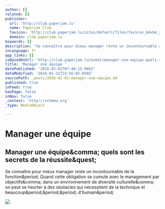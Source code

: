 ```yaml
---
author: []
related: []
publisher:
  url: 'http://club.paperjam.lu'
  name: Paperjam Club
  favicon: 'http://club.paperjam.lu/sites/default/files/favicon_64x64_2.png'
  domain: club.paperjam.lu
keywords: []
description: "Se connaître pour mieux manager reste un incontournable de la fonction. Quand cette obligation se cumule avec le management par objectifs, dans un environnement de diversité culturelle, on peut se heurter à des obstacles qui nécessitent de la technique et beaucoup... d'humain."
inLanguage: fr
app_links: []
isBasedOnUrl: 'http://club.paperjam.lu/event/manager-une-equipe-quels-sont-les-secrets-de-la-reussite'
title: 'Manager une équipe '
datePublished: '2016-02-01T07:40:15.986Z'
dateModified: '2016-01-31T23:56:02.650Z'
sourcePath: _posts/2016-02-01-manager-une-equipe.md
published: true
inFeed: true
hasPage: false
inNav: false
_context: 'http://schema.org'
_type: MediaObject

---
```

# Manager une équipe 

<article style=""><h1>Manager une équipe&amp;comma; quels sont les secrets de la réussite&amp;quest;</h1><p>Se connaître pour mieux manager reste un incontournable de la fonction&amp;period; Quand cette obligation se cumule avec le management par objectifs&amp;comma; dans un environnement de diversité culturelle&amp;comma; on peut se heurter à des obstacles qui nécessitent de la technique et beaucoup&amp;period;&amp;period;&amp;period; d'humain&amp;period;</p><img src="http://club.paperjam.lu/sites/default/files/styles/640_427_echelle_recadrage/public/nodes/event/2015/07/ml_2016_01_matin.jpg?itok=4qCia53i" /></article>